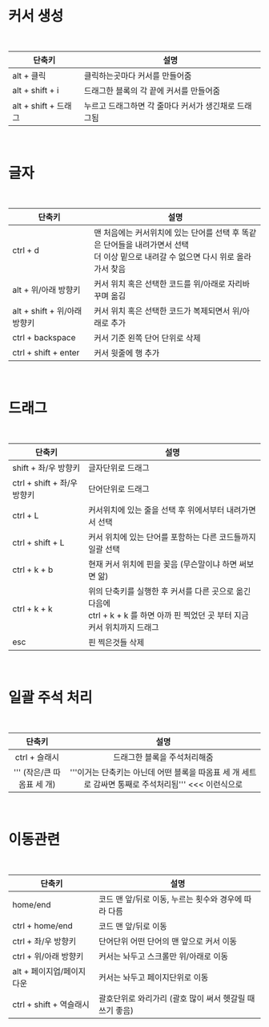 <br>


# 커서 생성

<br>

| 단축키               | 설명                                                 |
| -------------------- | ---------------------------------------------------- |
| alt + 클릭           | 클릭하는곳마다 커서를 만들어줌                       |
| alt + shift + i      | 드래그한 블록의 각 끝에 커서를 만들어줌              |
| alt + shift + 드래그 | 누르고 드래그하면 각 줄마다 커서가 생긴채로 드래그됨 |

<br>

# 글자

<br>

| 단축키                       | 설명                                                         |
| ---------------------------- | ------------------------------------------------------------ |
| ctrl + d                     | 맨 처음에는 커서위치에 있는 단어를 선택 후 똑같은 단어들을 내려가면서 선택 <br />더 이상 밑으로 내려갈 수 없으면 다시 위로 올라가서 찾음 |
| alt + 위/아래 방향키         | 커서 위치 혹은 선택한 코드를 위/아래로 자리바꾸며 옮김       |
| alt + shift + 위/아래 방향키 | 커서 위치 혹은 선택한 코드가 복제되면서 위/아래로 추가       |
| ctrl + backspace             | 커서 기준 왼쪽 단어 단위로 삭제                              |
| ctrl + shift + enter         | 커서 윗줄에 행 추가                                          |

<br>

# 드래그

<br>

| 단축키                      | 설명                                                         |
| --------------------------- | ------------------------------------------------------------ |
| shift + 좌/우 방향키        | 글자단위로 드래그                                            |
| ctrl + shift + 좌/우 방향키 | 단어단위로 드래그                                            |
| ctrl + L                    | 커서위치에 있는 줄을 선택 후 위에서부터 내려가면서 선택      |
| ctrl + shift + L            | 커서 위치에 있는 단어를 포함하는 다른 코드들까지 일괄 선택   |
| ctrl + k + b                | 현재 커서 위치에 핀을 꽂음 (무슨말이냐 하면 써보면 앎)       |
| ctrl + k + k                | 위의 단축키를 실행한 후 커서를 다른 곳으로 옮긴 다음에<br />ctrl + k + k 를 하면 아까 핀 찍었던 곳 부터 지금 커서 위치까지 드래그 |
| esc                         | 핀 찍은것들 삭제                                             |

<br>

# 일괄 주석 처리

<br>


|           단축키           |                             설명                             |
| :------------------------: | :----------------------------------------------------------: |
|       ctrl + 슬래시        |                 드래그한 블록을 주석처리해줌                 |
| ''' (작은/큰 따옴표 세 개) | '''이거는 단축키는 아닌데 어떤 블록을 따옴표 세 개 세트로 감싸면 통째로 주석처리됨''' <<< 이런식으로 |

<br>

# 이동관련

<br>

| 단축키                    | 설명                                                     |
| ------------------------- | -------------------------------------------------------- |
| home/end                  | 코드 맨 앞/뒤로 이동, 누르는 횟수와 경우에 따라 다름     |
| ctrl + home/end           | 코드 맨 앞/뒤로 이동                                     |
| ctrl + 좌/우 방향키       | 단어단위 어떤 단어의 맨 앞으로 커서 이동                 |
| ctrl + 위/아래 방향키     | 커서는 놔두고 스크롤만 위/아래로 이동                    |
| alt + 페이지업/페이지다운 | 커서는 놔두고 페이지단위로 이동                          |
| ctrl + shift + 역슬래시   | 괄호단위로 와리가리 (괄호 많이 써서 헷갈릴 때 쓰기 좋음) |

